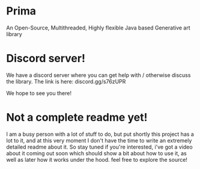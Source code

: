 # Prima
An Open-Source, Multithreaded, Highly flexible Java based Generative art library

# Discord server!

We have a discord server where you can get help with / otherwise discuss the library. The link is here: discord.gg/s76zUPR

We hope to see you there!

# Not a complete readme yet!

I am a busy person with a lot of stuff to do, but put shortly this project has a lot to it, and at this very moment I don't have the time to write an extremely detailed readme about it. So stay tuned if you're interested, i've got a video about it coming out soon which should show a bit about how to use it, as well as later how it works under the hood. feel free to explore the source!

